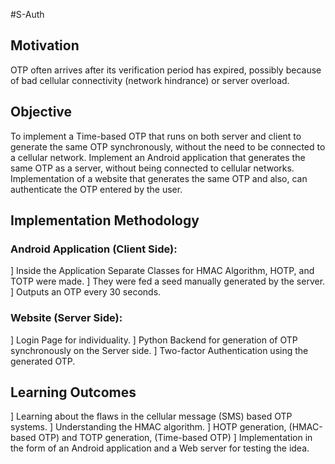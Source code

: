 #S-Auth

##  Motivation
OTP often arrives after its verification period has expired, possibly because of bad cellular connectivity (network hindrance) or server overload. 

## Objective
To implement a Time-based OTP that runs on both server and client to generate the same OTP synchronously, without the need to be connected to a cellular network.
Implement an Android application that generates the same OTP as a server, without being connected to cellular networks.
Implementation of a website that generates the same OTP and also, can authenticate the OTP entered by the user.


## Implementation Methodology
### Android Application (Client Side): 
] Inside the Application Separate Classes for HMAC Algorithm, HOTP, and TOTP were made.
] They were fed a seed manually generated by the server.
] Outputs an OTP every 30 seconds.
### Website (Server Side):
] Login Page for individuality.
] Python Backend for generation of OTP synchronously on the Server side.
] Two-factor Authentication using the generated OTP.
        
		
## Learning Outcomes
] Learning about the flaws in the cellular message (SMS) based OTP systems.
] Understanding the HMAC algorithm.
] HOTP generation, (HMAC-based OTP) and TOTP generation, (Time-based OTP)
] Implementation in the form of an Android application and a Web server for testing the idea.
